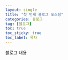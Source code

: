 ```yaml
---
layout: single
title: "첫 번째 블로그 포스팅"
categories: 블로그
tag: [블로그]
toc: true
toc_sticky: true
toc_label: 목차
---
```


블로그 내용 
